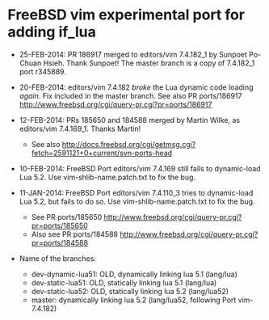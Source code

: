 # FreeBSD vim experimental port for adding if\_lua

* 25-FEB-2014: PR 186917 merged to editors/vim 7.4.182_1 by Sunpoet Po-Chuan Hsieh. Thank Sunpoet! The master branch is a copy of 7.4.182_1 port r345889.

* 20-FEB-2014: editors/vim 7.4.182 *broke* the Lua dynamic code loading *again*. Fix included in the master branch. See also PR ports/186917 <http://www.freebsd.org/cgi/query-pr.cgi?pr=ports/186917>

* 12-FEB-2014: PRs 185650 and 184588 merged by Martin Wilke, as editors/vim 7.4.169_1. Thanks Martin!
    * See also <http://docs.freebsd.org/cgi/getmsg.cgi?fetch=2591121+0+current/svn-ports-head>

* 10-FEB-2014: FreeBSD Port editors/vim 7.4.169 still fails to dynamic-load Lua 5.2. Use vim-shlib-name.patch.txt to fix the bug.

* 11-JAN-2014: FreeBSD Port editors/vim 7.4.110\_3 tries to dynamic-load Lua 5.2, but fails to do so. Use vim-shlib-name.patch.txt to fix the bug.
    * See PR ports/185650 <http://www.freebsd.org/cgi/query-pr.cgi?pr=ports/185650>
    * Also see PR ports/184588 <http://www.freebsd.org/cgi/query-pr.cgi?pr=ports/184588>

* Name of the branches:
    * dev-dynamic-lua51: OLD, dynamically linking lua 5.1 (lang/lua)
    * dev-static-lua51: OLD, statically linking lua 5.1 (lang/lua)
    * dev-static-lua52: OLD, statically linking lua 5.2 (lang/lua52)
    * master: dynamically linking lua 5.2 (lang/lua52, following Port vim-7.4.182)
